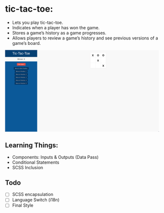 # tic-tac-toe:

- Lets you play tic-tac-toe.
- Indicates when a player has won the game.
- Stores a game’s history as a game progresses.
- Allows players to review a game’s history and see previous versions of a game’s board.

![Alt text](preview.png?raw=true "tic-tac-toe")

## Learning Things:
- Components: Inputs & Outputs (Data Pass)
- Conditional Statements
- SCSS Inclusion

## Todo
- [ ] SCSS encapsulation
- [ ] Language Switch (i18n)
- [ ] Final Style